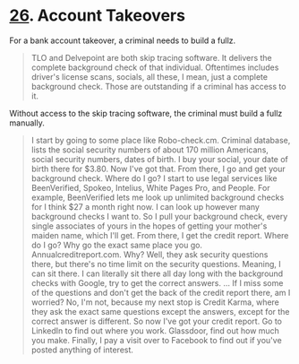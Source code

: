 # [26](https://s3.amazonaws.com/writecomments.com/transcripts/3d2e7dd435dee557cdb38be81686f003.csv). Account Takeovers

For a bank account takeover, a criminal needs to build a fullz.

> TLO and Delvepoint are both skip tracing software. It delivers the complete background check of that individual. Oftentimes includes driver's license scans, socials, all these, I mean, just a complete background check. Those are outstanding if a criminal has access to it.

Without access to the skip tracing software, the criminal must build a fullz manually.

> I start by going to some place like Robo-check.cm. Criminal database, lists the social security numbers of about 170 million Americans, social security numbers, dates of birth. I buy your social, your date of birth there for $3.80. Now I've got that. From there, I go and get your background check. Where do I go? I start to use legal services like BeenVerified, Spokeo, Intelius, White Pages Pro, and People. For example, BeenVerified lets me look up unlimited background checks for I think $27 a
month right now. I can look up however many background checks I want to. So I pull your background check, every single associates of yours in the hopes of getting your mother's maiden name, which I'll get. From there, I get the credit report. Where do I go? Why go the exact same place you go. Annualcreditreport.com. Why? Well, they ask security questions there, but
there's no time limit on the security questions. Meaning, I can sit there. I can literally sit there all day long with the background checks with Google, try to get the correct answers. ... If I miss some of the questions and don't get the back of the credit report there, am I worried? No, I'm not, because my next stop is Credit Karma, where they ask the exact same questions except the answers, except for the correct answer is different. So now I've got your credit report. Go to LinkedIn to find out where you work. Glassdoor, find out how much you make. Finally, I pay a visit over to Facebook to find out if you've posted anything of interest.